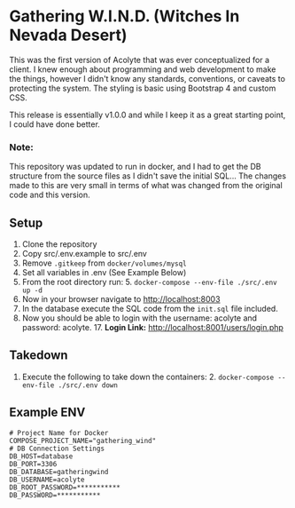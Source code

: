 # Gathering W.I.N.D. (Witches In Nevada Desert)

This was the first version of Acolyte that was ever conceptualized for a client. I knew enough about programming and web development to make the things, however I didn't know any standards, conventions, or caveats to protecting the system. The styling is basic using Bootstrap 4 and custom CSS.

This release is essentially v1.0.0 and while I keep it as a great starting point, I could have done better.

### Note:
This repository was updated to run in docker, and I had to get the DB structure from the source files as I didn't save the initial SQL... The changes made to this are very small in terms of what was changed from the original code and this version.

## Setup
1. Clone the repository
2. Copy src/.env.example to src/.env
3. Remove `.gitkeep` from `docker/volumes/mysql`
3. Set all variables in .env (See Example Below)
4. From the root directory run:
   5. `docker-compose --env-file ./src/.env up -d`
6. Now in your browser navigate to [http://localhost:8003](http://localhost:8003)
7. In the database execute the SQL code from the `init.sql` file included. 
16. Now you should be able to login with the username: acolyte and password: acolyte. 
    17. **Login Link:** [http://localhost:8001/users/login.php](http://localhost:8001/users/login.php)

## Takedown
1. Execute the following to take down the containers:
   2. `docker-compose --env-file ./src/.env down`

## Example ENV
```dotenv
# Project Name for Docker
COMPOSE_PROJECT_NAME="gathering_wind"
# DB Connection Settings
DB_HOST=database
DB_PORT=3306
DB_DATABASE=gatheringwind
DB_USERNAME=acolyte
DB_ROOT_PASSWORD=***********
DB_PASSWORD=***********
```